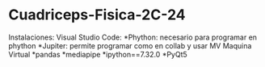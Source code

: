 # Cuadriceps-Fisica-2C-24

Instalaciones: 
	Visual Studio Code:
		*Phython: necesario para programar en phython
		*Jupiter: permite programar como en collab y usar MV
	Maquina Virtual
		*pandas
		*mediapipe
		*ipython==7.32.0
		*PyQt5